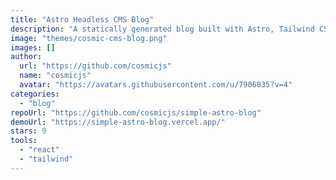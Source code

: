 ```yaml
---
title: "Astro Headless CMS Blog"
description: "A statically generated blog built with Astro, Tailwind CSS, and Cosmic. Utilize the Cosmic headless CMS to store blog posts and media content."
image: "themes/cosmic-cms-blog.png"
images: []
author:
  url: "https://github.com/cosmicjs"
  name: "cosmicjs"
  avatar: "https://avatars.githubusercontent.com/u/7906835?v=4"
categories:
  - "blog"
repoUrl: "https://github.com/cosmicjs/simple-astro-blog"
demoUrl: "https://simple-astro-blog.vercel.app/"
stars: 9
tools:
  - "react"
  - "tailwind"
---
```

